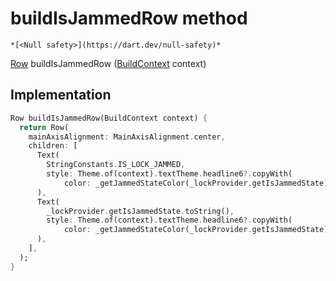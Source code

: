 


# buildIsJammedRow method




    *[<Null safety>](https://dart.dev/null-safety)*




[Row](https://api.flutter.dev/flutter/widgets/Row-class.html) buildIsJammedRow
([BuildContext](https://api.flutter.dev/flutter/widgets/BuildContext-class.html) context)








## Implementation

```dart
Row buildIsJammedRow(BuildContext context) {
  return Row(
    mainAxisAlignment: MainAxisAlignment.center,
    children: [
      Text(
        StringConstants.IS_LOCK_JAMMED,
        style: Theme.of(context).textTheme.headline6?.copyWith(
            color: _getJammedStateColor(_lockProvider.getIsJammedState)),
      ),
      Text(
        _lockProvider.getIsJammedState.toString(),
        style: Theme.of(context).textTheme.headline6?.copyWith(
            color: _getJammedStateColor(_lockProvider.getIsJammedState)),
      ),
    ],
  );
}
```








